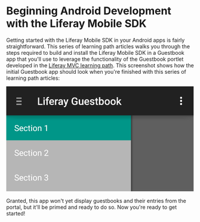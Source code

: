 # Beginning Android Development with the Liferay Mobile SDK

Getting started with the Liferay Mobile SDK in your Android apps is fairly 
straightforward. This series of learning path articles walks you through the 
steps required to build and install the Liferay Mobile SDK in a Guestbook app 
that you'll use to leverage the functionality of the Guestbook portlet developed 
in the [Liferay MVC learning path](/learning-paths/-/knowledge_base/6-2/beginning-liferay-development). 
This screenshot shows how the initial Guestbook app should look when you're 
finished with this series of learning path articles: 

![Figure 1: Your initial Android Guestbook app should look something like this after you create it.](../../images/android-guestbook-first-run.png)

Granted, this app won't yet display guestbooks and their entries from the 
portal, but it'll be primed and ready to do so. Now you're ready to get started!
